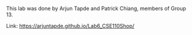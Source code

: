 This lab was done by Arjun Tapde and Patrick Chiang, members of Group 13.

Link: https://arjuntapde.github.io/Lab6_CSE110Shop/
